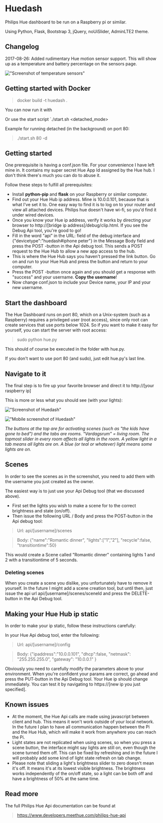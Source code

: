 # Huedash
Philips Hue dashboard to be run on a Raspberry pi or similar.

Using Python, Flask, Bootstrap 3, jQuery, noUiSlider, AdminLTE2 theme.

## Changelog
2017-08-26: Added rudimentary Hue motion sensor support. This will show up as a temperature and battery percentage on the sensors page.

!["Screenshot of temperature sensors"](http://i.imgur.com/nlANUY4.png "Temperature")

## Getting started with Docker

> docker build -t huedash .

You can now run it with 

>

Or use the start script `./start.sh <port> <detached_mode>

Example for running detached (in the background) on port 80:

> ./start.sh 80 -d

## Getting started
One prerequisite is having a conf.json file. For your convenience I have left mine in. It contains my super secret Hue App Id assigned by the Hue hub. I don't think there's much you can do to abuse it.

Follow these steps to fulfill all prerequisites:

* Install **python-pip** and **flask** on your Raspberry or similar computer.
* Find out your Hue Hub ip address. Mine is 10.0.0.101, because that is what I've set it to. One easy way to find it is to log on to your router and view all attached devices. Philips hue doesn't have wi-fi, so you'd find it under wired devices.
* Once you know your Hue ip address, verify it works by directing your browser to http://[bridge ip address]/debug/clip.html. If you see the Debug Api tool, you're good to go!
* Fill in the word "api" in the URL: field of the debug interface and {"devicetype":"huedash#iphone peter"} in the Message Body field and press the POST -button in the Api debug tool. This sends a POST request to the Hue Hub to allow a new app access to the hub.
* This is where the Hue Hub says you haven't pressed the link button. Go on and run to your Hue Hub and press the button and return to your computer.
* Press the POST -button once again and you should get a response with "success" and your username. **Copy the username**!
* Now change conf.json to include your Device name, your IP and your new username.

## Start the dashboard

The Hue Dashboard runs on port 80, which on a Unix-system (such as a Raspberry) requires a privileged user (root access), since only root can create services that use ports below 1024. So if you want to make it easy for yourself, you can start the server with root access:

> sudo python hue.py

This should of course be executed in the folder with hue.py.

If you don't want to use port 80 (and sudo), just edit hue.py's last line.

## Navigate to it

The final step is to fire up your favorite browser and direct it to http://[your raspberry ip]

This is more or less what you should see (with your lights):

!["Screenshot of Huedash"](http://i.imgur.com/XFo6KSU.png "Hue dash")

!["Mobile screenshot of Huedash"](http://i.imgur.com/WmT2oxp.png "Hue dash mobile")

_The buttons at the top are for activating scenes (such as "the kids have gone to bed") and the tabs are rooms. "Vardagsrum" = living room. The topmost slider in every room affects all lights in the room. A yellow light in a tab means all lights are on. A blue (or teal or whatever) light means some lights are on._

## Scenes

In order to see the scenes as in the screenshot, you need to add them with the username you just created as the owner.

The easiest way is to just use your Api Debug tool (that we discussed above). 

* First set the lights you wish to make a scene for to the correct brightness and state (on/off).
* Then issue the following URL / Body and press the POST-button in the Api debug tool:

> Url: api/[username]/scenes

> Body: {"name":"Romantic dinner", "lights":["1","2"], "recycle":false, "transitiontime":50}

This would create a Scene called "Romantic dinner" containing lights 1 and 2 with a transitiontime of 5 seconds.

### Deleting scenes

When you create a scene you dislike, you unfortunately have to remove it yourself. In the future I might add a scene creation tool, but until then, just issue the api url api/[username]/scenes/sceneId and press the DELETE-button in the Api Debug tool.

## Making your Hue Hub ip static

In order to make your ip static, follow these instructions carefully:

In your Hue Api debug tool, enter the following:

> Url: api/[username]/config

> Body: {"ipaddress":"10.0.0.101", "dhcp":false, "netmask": "255.255.255.0", "gateway": "10.0.0.1" } 

Obviously you need to carefully modify the parameters above to your environment. When you're confident your params are correct, go ahead and press the PUT-button in the Api Debug tool. Your Hue ip should change immediately. You can test it by navigating to https://[new ip you just specified].

## Known issues

* At the moment, the Hue Api calls are made using javascript between client and hub. This means it won't work outside of your local network. In the future I plan to have all communication happen between the Pi and the Hue Hub, which will make it work from anywhere you can reach the Pi.
* Light states are not replicated when using scenes, so when you press a scene button, the interface might say lights are still on, even though the scene turned them off. This can be fixed by refreshing and in the future I will probably add some kind of light state refresh on tab change.
* Please note that sliding a light's brightness slider to zero doesn't mean it's off. It means it's at its lowest visible brightness. The brightness works independently of the on/off state, so a light can be both off and have a brightness of 50% at the same time.

## Read more

The full Philips Hue Api documentation can be found at

> https://www.developers.meethue.com/philips-hue-api


